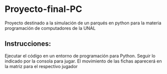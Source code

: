 # Proyecto-final-PC
Proyecto destinado a la simulación de un parqués en python para la materia programación de computadores de la UNAL

## Instrucciones: 

Ejecutar el código en un entorno de programación para Python. Seguir lo indicado por la consola para jugar.
El movimiento de las fichas aparecerá en la matriz para el respectivo jugador
